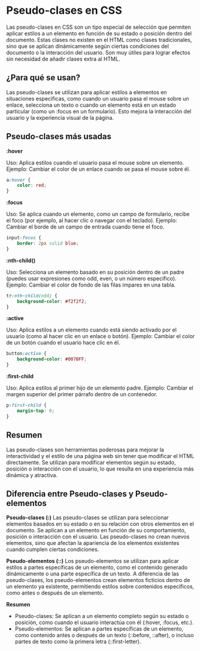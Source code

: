 # Pseudo-clases en CSS
Las pseudo-clases en CSS son un tipo especial de selección que permiten aplicar estilos a un elemento en función de su estado o posición dentro del documento. Estas clases no existen en el HTML como clases tradicionales, sino que se aplican dinámicamente según ciertas condiciones del documento o la interacción del usuario. Son muy útiles para lograr efectos sin necesidad de añadir clases extra al HTML.

## ¿Para qué se usan?
Las pseudo-clases se utilizan para aplicar estilos a elementos en situaciones específicas, como cuando un usuario pasa el mouse sobre un enlace, selecciona un texto o cuando un elemento está en un estado particular (como un :focus en un formulario). Esto mejora la interacción del usuario y la experiencia visual de la página.

## Pseudo-clases más usadas
**:hover**

Uso: Aplica estilos cuando el usuario pasa el mouse sobre un elemento.
Ejemplo: Cambiar el color de un enlace cuando se pasa el mouse sobre él.

```css
a:hover {
    color: red;
}
```

**:focus**

Uso: Se aplica cuando un elemento, como un campo de formulario, recibe el foco (por ejemplo, al hacer clic o navegar con el teclado).
Ejemplo: Cambiar el borde de un campo de entrada cuando tiene el foco.

```css
input:focus {
    border: 2px solid blue;
}
```

**:nth-child()**

Uso: Selecciona un elemento basado en su posición dentro de un padre (puedes usar expresiones como odd, even, o un número específico).
Ejemplo: Cambiar el color de fondo de las filas impares en una tabla.
```css
tr:nth-child(odd) {
    background-color: #f2f2f2;
}
```
**:active**

Uso: Aplica estilos a un elemento cuando está siendo activado por el usuario (como al hacer clic en un enlace o botón).
Ejemplo: Cambiar el color de un botón cuando el usuario hace clic en él.
```css
button:active {
    background-color: #007BFF;
}
```
**:first-child**

Uso: Aplica estilos al primer hijo de un elemento padre.
Ejemplo: Cambiar el margen superior del primer párrafo dentro de un contenedor.
```css
p:first-child {
    margin-top: 0;
}
```

## Resumen
Las pseudo-clases son herramientas poderosas para mejorar la interactividad y el estilo de una página web sin tener que modificar el HTML directamente. Se utilizan para modificar elementos según su estado, posición o interacción con el usuario, lo que resulta en una experiencia más dinámica y atractiva.

## Diferencia entre Pseudo-clases y Pseudo-elementos

**Pseudo-clases (:)**
Las pseudo-clases se utilizan para seleccionar elementos basados en su estado o en su relación con otros elementos en el documento. Se aplican a un elemento en función de su comportamiento, posición o interacción con el usuario. Las pseudo-clases no crean nuevos elementos, sino que afectan la apariencia de los elementos existentes cuando cumplen ciertas condiciones.

**Pseudo-elementos (::)**
Los pseudo-elementos se utilizan para aplicar estilos a partes específicas de un elemento, como el contenido generado dinámicamente o una parte específica de un texto. A diferencia de las pseudo-clases, los pseudo-elementos crean elementos ficticios dentro de un elemento ya existente, permitiendo estilos sobre contenidos específicos, como antes o después de un elemento.

**Resumen**
- Pseudo-clases: Se aplican a un elemento completo según su estado o posición, como cuando el usuario interactúa con él (:hover, :focus, etc.).
- Pseudo-elementos: Se aplican a partes específicas de un elemento, como contenido antes o después de un texto (::before, ::after), o incluso partes de texto como la primera letra (::first-letter).